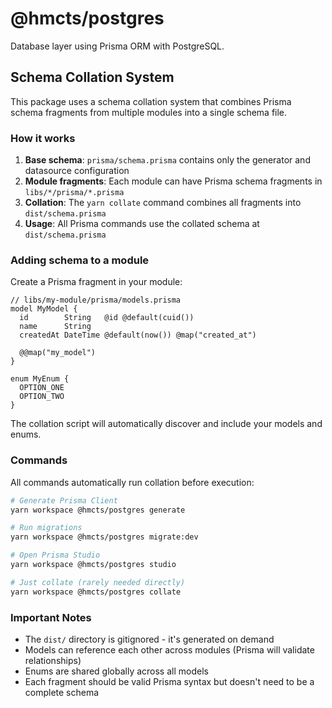# @hmcts/postgres

Database layer using Prisma ORM with PostgreSQL.

## Schema Collation System

This package uses a schema collation system that combines Prisma schema fragments from multiple modules into a single schema file.

### How it works

1. **Base schema**: `prisma/schema.prisma` contains only the generator and datasource configuration
2. **Module fragments**: Each module can have Prisma schema fragments in `libs/*/prisma/*.prisma`
3. **Collation**: The `yarn collate` command combines all fragments into `dist/schema.prisma`
4. **Usage**: All Prisma commands use the collated schema at `dist/schema.prisma`

### Adding schema to a module

Create a Prisma fragment in your module:

```prisma
// libs/my-module/prisma/models.prisma
model MyModel {
  id        String   @id @default(cuid())
  name      String
  createdAt DateTime @default(now()) @map("created_at")

  @@map("my_model")
}

enum MyEnum {
  OPTION_ONE
  OPTION_TWO
}
```

The collation script will automatically discover and include your models and enums.

### Commands

All commands automatically run collation before execution:

```bash
# Generate Prisma Client
yarn workspace @hmcts/postgres generate

# Run migrations
yarn workspace @hmcts/postgres migrate:dev

# Open Prisma Studio
yarn workspace @hmcts/postgres studio

# Just collate (rarely needed directly)
yarn workspace @hmcts/postgres collate
```

### Important Notes

- The `dist/` directory is gitignored - it's generated on demand
- Models can reference each other across modules (Prisma will validate relationships)
- Enums are shared globally across all models
- Each fragment should be valid Prisma syntax but doesn't need to be a complete schema